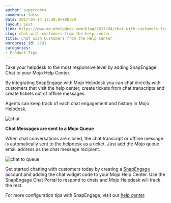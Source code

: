 ```yaml
---
author: supercobra
comments: false
date: 2017-04-14 17:39:07+00:00
layout: post
link: https://www.mojohelpdesk.com/blog/2017/04/chat-with-customers-from-the-help-center/
slug: chat-with-customers-from-the-help-center
title: Chat with Customers from the Help Center
wordpress_id: 2791
categories:
- Product Tips
---
```


Take your helpdesk to the most responsive level by adding SnapEngage Chat to your Mojo Help Center.

By integrating SnapEngage with Mojo Helpdesk you can chat directly with customers that visit the help center, create tickets from chat transcripts and create tickets out of offline messages.

Agents can keep track of each chat engagement and history in Mojo Helpdesk.

![chat](http://www.mojohelpdesk.com/blog/wordpress/wp-content/uploads/2017/04/chat-2.jpg)

**Chat Messages are sent to a Mojo Queue**

When chat conversations are closed, the chat transcript or offline message is automatically sent to the helpdesk as a ticket. Just add the Mojo queue email address as the chat message recipient.

![chat to queue](http://www.mojohelpdesk.com/blog/wordpress/wp-content/uploads/2017/04/chat-to-queue.jpg)

Get started chatting with customers today by creating a [SnapEngage](https://snapengage.com/) account and adding the chat widget code to your Mojo Help Center. Use the SnapEngage Chat Portal to respond to chats and Mojo Helpdesk will track the rest.

For more configuration tips with SnapEngage, visit our [help center](https://help.mojohelpdesk.com/help/article/176087).
